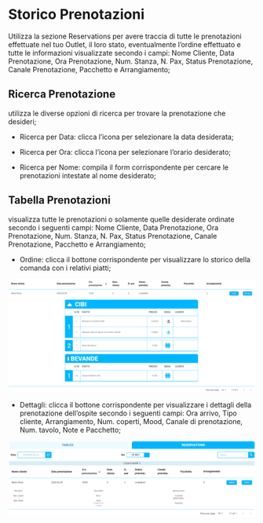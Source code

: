# Storico Prenotazioni

Utilizza la sezione Reservations per avere traccia di tutte le prenotazioni effettuate nel tuo Outlet, il loro stato, eventualmente l’ordine effettuato e tutte le informazioni visualizzate secondo i campi: Nome Cliente, Data Prenotazione, Ora Prenotazione, Num. Stanza, N. Pax, Status Prenotazione, Canale Prenotazione, Pacchetto e Arrangiamento;

## Ricerca Prenotazione

utilizza le diverse opzioni di ricerca per trovare la prenotazione che desideri;

* Ricerca per Data: clicca l’icona  per selezionare la data desiderata;

* Ricerca per Ora: clicca l’icona  per selezionare l’orario desiderato;

* Ricerca per Nome: compila il form corrispondente per cercare le prenotazioni intestate al nome desiderato;

## Tabella Prenotazioni

visualizza tutte le prenotazioni o solamente quelle desiderate ordinate secondo i seguenti campi: Nome Cliente, Data Prenotazione, Ora Prenotazione, Num. Stanza, N. Pax, Status Prenotazione, Canale Prenotazione, Pacchetto e Arrangiamento;

* Ordine: clicca il bottone corrispondente per visualizzare lo storico della comanda con i relativi piatti;

![registryOrder](../../assets/img/imgRegistry/registryOrder.png#registryOrder)

* Dettagli: clicca il bottone corrispondente per visualizzare i dettagli della prenotazione dell’ospite secondo i seguenti campi: Ora arrivo, Tipo cliente, Arrangiamento, Num. coperti, Mood, Canale di prenotazione, Num. tavolo, Note e Pacchetto;

![registryDetails](../../assets/img/imgRegistry/registryDetails.png#registryDetails)